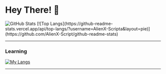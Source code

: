 # Hey There! 👋
  <img src="https://github-readme-stats.vercel.app/api?username=AlienX-Script&show_icons=true&hide=contribs,prs&cache_seconds=86400&theme=ambient_gradient" alt="GitHub Stats" />
  [![Top Langs](https://github-readme-stats.vercel.app/api/top-langs/?username=AlienX-Scripta&layout=pie)](https://github.com/AlienX-Script/github-readme-stats)

<hr>

### Learning

[![My Langs](https://skillicons.dev/icons?i=robloxstudio,lua,vscode,visualstudio,kali,c,cs)](https://skillicons.dev)

<hr>
